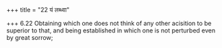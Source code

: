 +++
title = "22 यं लब्ध्वा"

+++
6.22 Obtaining which one does not think of any other acisition to be
superior to that, and being established in which one is not perturbed
even by great sorrow;
